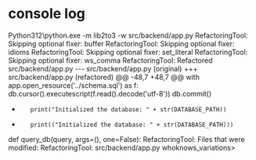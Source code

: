 
# console log

Python312\python.exe -m lib2to3 -w src/backend/app.py
RefactoringTool: Skipping optional fixer: buffer
RefactoringTool: Skipping optional fixer: idioms
RefactoringTool: Skipping optional fixer: set_literal
RefactoringTool: Skipping optional fixer: ws_comma
RefactoringTool: Refactored src/backend/app.py
--- src/backend/app.py  (original)
+++ src/backend/app.py  (refactored)
@@ -48,7 +48,7 @@
         with app.open_resource('../schema.sql') as f:
             db.cursor().executescript(f.read().decode('utf-8'))
         db.commit()
-        print("Initialized the database: " + str(DATABASE_PATH))
+        print(("Initialized the database: " + str(DATABASE_PATH)))


 def query_db(query, args=(), one=False):
RefactoringTool: Files that were modified:
RefactoringTool: src/backend/app.py
whoknows_variations>
